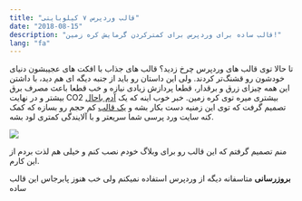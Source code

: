 ```yaml
---
title: "قالب وردپرس ۷ کیلوبایتی"
date: "2018-08-15"
description: "قالب ساده برای وردپرس برای کمترکردن گرمایش کره زمین!"
lang: "fa"
---
```


تا حالا توی قالب های وردپرس چرخ زدید؟ قالب های جذاب با افکت های عجیبشون دنیای خودشون رو قشنگ‌تر کردند. ولی این داستان رو باید از جنبه دیگه ای هم دید، با داشتن این همه چیزای زرق و برقدار، قطعا پردازش زیادی نیازه و خب قطعا باعث مصرف برق بیشتر و در نهایت CO2 بیشتری میره توی کره زمین. خبر خوب اینه که یک [آدم باحال](https://blog.jacklenox.com/2018/06/04/delivering-wordpress-in-7kb/) تصمیم گرفت که توی این زمنیه دست بکار بشه و [یک قالب](https://github.com/jacklenox/susty) کم حجم رو بسازه که کمک کنه سایت ورد پرسی شما سریعتر و با آلایندگی کمتری لود بشه.

![](https://ayooby.ir/wp-content/uploads/2018/08/susty-edited-new.gif)

منم تصمیم گرفتم که این قالب رو برای وبلاگ خودم نصب کنم و خیلی هم لذت بردم از این کارم.

__بروزرسانی__
متاسفانه دیگه از وردپرس استفاده نمیکنم ولی خب هنوز پابرجاس این قالب ساده
